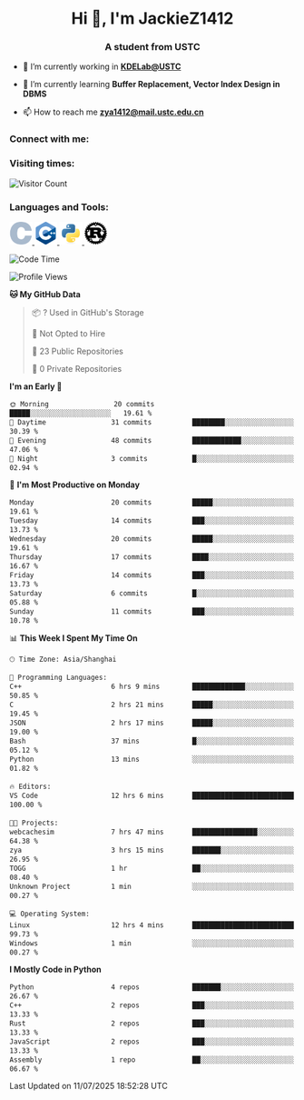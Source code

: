 <h1 align="center">Hi 👋, I'm JackieZ1412</h1>
<h3 align="center">A student from USTC</h3>

- 🔭 I’m currently working in [**KDELab@USTC**](http://kdelab.ustc.edu.cn/)

- 🌱 I’m currently learning **Buffer Replacement, Vector Index Design in DBMS**

- 📫 How to reach me **zya1412@mail.ustc.edu.cn**

<h3 align="left">Connect with me:</h3>
<p align="left">
</p>

<h3 align="left">Visiting times:</h3>
<p align="left">
</p>

![Visitor Count](https://profile-counter.glitch.me/Christmas/count.svg)

<h3 align="left">Languages and Tools:</h3>
<p align="left"> <a href="https://www.cprogramming.com/" target="_blank" rel="noreferrer"> <img src="https://raw.githubusercontent.com/devicons/devicon/master/icons/c/c-original.svg" alt="c" width="40" height="40"/> </a> <a href="https://www.w3schools.com/cpp/" target="_blank" rel="noreferrer"> <img src="https://raw.githubusercontent.com/devicons/devicon/master/icons/cplusplus/cplusplus-original.svg" alt="cplusplus" width="40" height="40"/> </a> <a href="https://www.python.org" target="_blank" rel="noreferrer"> <img src="https://raw.githubusercontent.com/devicons/devicon/master/icons/python/python-original.svg" alt="python" width="40" height="40"/> </a> <a href="https://www.rust-lang.org" target="_blank" rel="noreferrer"> <img src="https://raw.githubusercontent.com/devicons/devicon/master/icons/rust/rust-plain.svg" alt="rust" width="40" height="40"/> </a> </p>



<!--START_SECTION:waka-->
![Code Time](http://img.shields.io/badge/Code%20Time-1%2C260%20hrs%2016%20mins-blue)

![Profile Views](http://img.shields.io/badge/Profile%20Views-0-blue)

**🐱 My GitHub Data** 

> 📦 ? Used in GitHub's Storage 
 > 
> 🚫 Not Opted to Hire
 > 
> 📜 23 Public Repositories 
 > 
> 🔑 0 Private Repositories 
 > 
**I'm an Early 🐤** 

```text
🌞 Morning                20 commits          █████░░░░░░░░░░░░░░░░░░░░   19.61 % 
🌆 Daytime                31 commits          ████████░░░░░░░░░░░░░░░░░   30.39 % 
🌃 Evening                48 commits          ████████████░░░░░░░░░░░░░   47.06 % 
🌙 Night                  3 commits           █░░░░░░░░░░░░░░░░░░░░░░░░   02.94 % 
```
📅 **I'm Most Productive on Monday** 

```text
Monday                   20 commits          █████░░░░░░░░░░░░░░░░░░░░   19.61 % 
Tuesday                  14 commits          ███░░░░░░░░░░░░░░░░░░░░░░   13.73 % 
Wednesday                20 commits          █████░░░░░░░░░░░░░░░░░░░░   19.61 % 
Thursday                 17 commits          ████░░░░░░░░░░░░░░░░░░░░░   16.67 % 
Friday                   14 commits          ███░░░░░░░░░░░░░░░░░░░░░░   13.73 % 
Saturday                 6 commits           █░░░░░░░░░░░░░░░░░░░░░░░░   05.88 % 
Sunday                   11 commits          ███░░░░░░░░░░░░░░░░░░░░░░   10.78 % 
```


📊 **This Week I Spent My Time On** 

```text
🕑︎ Time Zone: Asia/Shanghai

💬 Programming Languages: 
C++                      6 hrs 9 mins        █████████████░░░░░░░░░░░░   50.85 % 
C                        2 hrs 21 mins       █████░░░░░░░░░░░░░░░░░░░░   19.45 % 
JSON                     2 hrs 17 mins       █████░░░░░░░░░░░░░░░░░░░░   19.00 % 
Bash                     37 mins             █░░░░░░░░░░░░░░░░░░░░░░░░   05.12 % 
Python                   13 mins             ░░░░░░░░░░░░░░░░░░░░░░░░░   01.82 % 

🔥 Editors: 
VS Code                  12 hrs 6 mins       █████████████████████████   100.00 % 

🐱‍💻 Projects: 
webcachesim              7 hrs 47 mins       ████████████████░░░░░░░░░   64.38 % 
zya                      3 hrs 15 mins       ███████░░░░░░░░░░░░░░░░░░   26.95 % 
TOGG                     1 hr                ██░░░░░░░░░░░░░░░░░░░░░░░   08.40 % 
Unknown Project          1 min               ░░░░░░░░░░░░░░░░░░░░░░░░░   00.27 % 

💻 Operating System: 
Linux                    12 hrs 4 mins       █████████████████████████   99.73 % 
Windows                  1 min               ░░░░░░░░░░░░░░░░░░░░░░░░░   00.27 % 
```

**I Mostly Code in Python** 

```text
Python                   4 repos             ███████░░░░░░░░░░░░░░░░░░   26.67 % 
C++                      2 repos             ███░░░░░░░░░░░░░░░░░░░░░░   13.33 % 
Rust                     2 repos             ███░░░░░░░░░░░░░░░░░░░░░░   13.33 % 
JavaScript               2 repos             ███░░░░░░░░░░░░░░░░░░░░░░   13.33 % 
Assembly                 1 repo              ██░░░░░░░░░░░░░░░░░░░░░░░   06.67 % 
```




 Last Updated on 11/07/2025 18:52:28 UTC
<!--END_SECTION:waka-->
